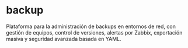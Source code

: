 # backup
Plataforma para la administración de backups en entornos de red, con gestión de equipos, control de versiones, alertas por Zabbix, exportación masiva y seguridad avanzada basada en YAML.

